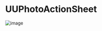 # UUPhotoActionSheet


 ![image](https://github.com/zhangyu9050/UUPhotoActionSheet/blob/master/Screenshots/IMG_0366.PNG)

